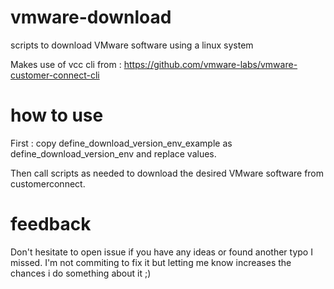 # vmware-download
scripts to download VMware software using a linux system

Makes use of vcc cli from : https://github.com/vmware-labs/vmware-customer-connect-cli

# how to use

First : copy define_download_version_env_example as define_download_version_env and replace values.

Then call scripts as needed to download the desired VMware software from customerconnect.

# feedback

Don't hesitate to open issue if you have any ideas or found another typo I missed.
I'm not commiting to fix it but letting me know increases the chances i do something about it  ;)

